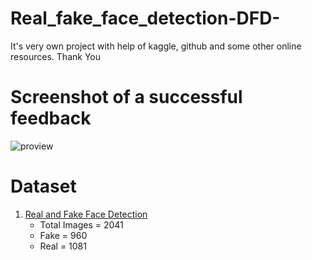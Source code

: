 # Real_fake_face_detection-DFD-
It's very own project with help of kaggle, github and some other online resources. Thank You

# Screenshot of a successful feedback
![proview](https://user-images.githubusercontent.com/59681131/132087771-e9175bcf-d753-4786-8ada-3f37bfe24200.png)

# Dataset
1. [Real and Fake Face Detection](https://www.kaggle.com/ciplab/real-and-fake-face-detection)
   * Total Images = 2041
   * Fake = 960
   * Real = 1081
